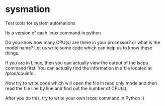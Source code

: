 # sysmation
Test tools for system automations


Its a version of each linux command in python


Do you know how many CPU(s) are there in your processor? or what is the model name? Let us write some code which can help us to know these things.

If you are in Linux, then you can actually view the output of the lscpu command first. You can actually find the information in a file located at /proc/cpuinfo.

Now try to write code which will open the file in read only mode and then read the file line by line and find out the number of CPU(s).

After you do this, try to write your own lscpu command in Python :)
